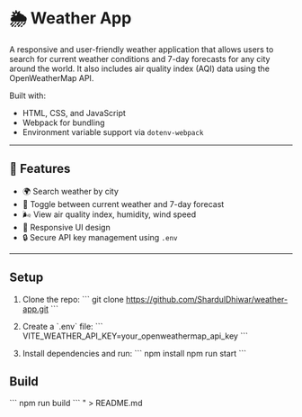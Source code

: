 # 🌦️ Weather App

A responsive and user-friendly weather application that allows users to search for current weather conditions and 7-day forecasts for any city around the world. It also includes air quality index (AQI) data using the OpenWeatherMap API.

Built with:
- HTML, CSS, and JavaScript
- Webpack for bundling
- Environment variable support via `dotenv-webpack`

---

## 🚀 Features

- 🌍 Search weather by city
- 🔁 Toggle between current weather and 7-day forecast
- 🌬️ View air quality index, humidity, wind speed
- 📱 Responsive UI design
- 🔒 Secure API key management using `.env`

---


## Setup

1. Clone the repo:
   \`\`\`
   git clone https://github.com/ShardulDhiwar/weather-app.git
   \`\`\`

2. Create a \`.env\` file:
   \`\`\`
   VITE_WEATHER_API_KEY=your_openweathermap_api_key
   \`\`\`

3. Install dependencies and run:
   \`\`\`
   npm install
   npm run start
   \`\`\`

## Build
\`\`\`
npm run build
\`\`\`
" > README.md
